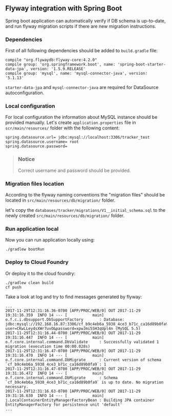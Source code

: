 ## Flyway integration with Spring Boot

Spring boot application can automatically verify if DB schema is up-to-date, and run flyway migration scripts if there are new migration instructions. 

### Dependencies

First of all following dependencies should be added to `build.gradle` file:

    compile "org.flywaydb:flyway-core:4.2.0"
    compile group: 'org.springframework.boot', name: 'spring-boot-starter-data-jpa', version: '1.5.9.RELEASE'
    compile group: 'mysql', name: 'mysql-connector-java', version: '5.1.13'

`starter-data-jpa` and `mysql-connector-java` are required for DataSource autoconfiguration.

### Local configuration

For local configuration the information about MySQL instance should be provided manually. Let's create `application.properties` file in `scr/main/resources/` folder with the following content:

	spring.datasource.url= jdbc:mysql://localhost:3306/tracker_test
	spring.datasource.username= root
	spring.datasource.password=
	
>
>### Notice
>Correct username and password should be provided. 

### Migration files location
According to the flyway naming conventions the "migration files" should be located in `src/main/resources/db/migration/` folder.

let's copy the `databases/tracker/migrations/V1__initial_schema.sql` to the newly created `src/main/resources/db/migration/` folder. 

### Run application local
Now you can run application locally using:

	./gradlew bootRun
	
### Deploy to Cloud Foundry
Or deploy it to the cloud foundry:

	./gradlew clean build
	cf push
	
	
Take a look at log and try to find messages generated by flyway:

	...
	2017-11-29T12:31:16.36-0700 [APP/PROC/WEB/0] OUT 2017-11-29 19:31:16.359  INFO 14 --- [           main] o.f.c.i.dbsupport.DbSupportFactory       : Database: jdbc:mysql://192.168.16.87:3306/cf_b9c4eb6a_5938_4ce3_b71c_ca16d89b0fa9?user=CKwLLeydsXWr7uvO&password=xpwJmi5SH3qUpl4n (MySQL 5.5)
	2017-11-29T12:31:16.44-0700 [APP/PROC/WEB/0] OUT 2017-11-29 19:31:16.447  INFO 14 --- [           main] o.f.core.internal.command.DbValidate     : Successfully validated 1 migration (execution time 00:00.028s)
	2017-11-29T12:31:16.47-0700 [APP/PROC/WEB/0] OUT 2017-11-29 19:31:16.470  INFO 14 --- [           main] o.f.core.internal.command.DbMigrate      : Current version of schema `cf_b9c4eb6a_5938_4ce3_b71c_ca16d89b0fa9`: 1
	2017-11-29T12:31:16.47-0700 [APP/PROC/WEB/0] OUT 2017-11-29 19:31:16.472  INFO 14 --- [           main] o.f.core.internal.command.DbMigrate      : Schema `cf_b9c4eb6a_5938_4ce3_b71c_ca16d89b0fa9` is up to date. No migration necessary.
	2017-11-29T12:31:16.63-0700 [APP/PROC/WEB/0] OUT 2017-11-29 19:31:16.630  INFO 14 --- [           main] j.LocalContainerEntityManagerFactoryBean : Building JPA container EntityManagerFactory for persistence unit 'default'
	...